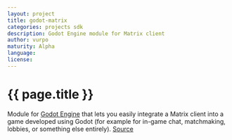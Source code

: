 ```yaml
---
layout: project
title: godot-matrix
categories: projects sdk
description: Godot Engine module for Matrix client
author: vurpo
maturity: Alpha
language: 
license: 
---
```


# {{ page.title }}
Module for [Godot Engine](https://godotengine.org) that lets you easily integrate a Matrix client into a game developed using Godot (for example for in-game chat, matchmaking, lobbies, or something else entirely). [Source](https://gitlab.com/vurpo/godot-matrix)
